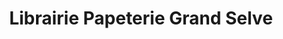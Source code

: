 ---
title: "Librairie Papeterie Grand Selve"
url: /grenade/librairie-papeterie-grand-selve/
shop: livres
---